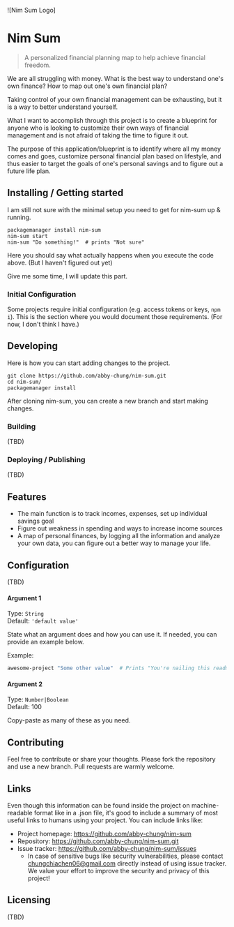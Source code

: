 ![Nim Sum Logo]

# Nim Sum

> A personalized financial planning map to help achieve financial freedom.

We are all struggling with money. What is the best way to understand one's own finance? How to map out one's own financial plan?

Taking control of your own financial management can be exhausting, but it is a way to better understand yourself.

What I want to accomplish through this project is to create a blueprint for anyone who is looking to customize their own ways of financial management and is not afraid of taking the time to figure it out.

The purpose of this application/blueprint is to identify where all my money comes and goes, customize personal financial plan based on lifestyle, and thus easier to target the goals of one's personal savings and to figure out a future life plan.

## Installing / Getting started

I am still not sure with the minimal setup you need to get for nim-sum up & running.

```shell
packagemanager install nim-sum
nim-sum start
nim-sum "Do something!"  # prints "Not sure"
```

Here you should say what actually happens when you execute the code above. (But I haven't figured out yet)

Give me some time, I will update this part.

### Initial Configuration

Some projects require initial configuration (e.g. access tokens or keys, `npm i`).
This is the section where you would document those requirements.
(For now, I don't think I have.)

## Developing

Here is how you can start adding changes to the project.

```shell
git clone https://github.com/abby-chung/nim-sum.git
cd nim-sum/
packagemanager install
```

After cloning nim-sum, you can create a new branch and start making changes.

### Building

(TBD)

### Deploying / Publishing

(TBD)

## Features

<!-- What's all the bells and whistles this project can perform? -->
* The main function is to track incomes, expenses, set up individual savings goal
* Figure out weakness in spending and ways to increase income sources
* A map of personal finances, by logging all the information and analyze your own data, you can figure out a better way to manage your life.

## Configuration

(TBD)

#### Argument 1

Type: `String`  
Default: `'default value'`

State what an argument does and how you can use it. If needed, you can provide
an example below.

Example:
```bash
awesome-project "Some other value"  # Prints "You're nailing this readme!"
```

#### Argument 2

Type: `Number|Boolean`  
Default: 100

Copy-paste as many of these as you need.

## Contributing

Feel free to contribute or share your thoughts. Please fork the repository and use a new branch. Pull requests are warmly welcome.

## Links

Even though this information can be found inside the project on machine-readable
format like in a .json file, it's good to include a summary of most useful
links to humans using your project. You can include links like:

- Project homepage: https://github.com/abby-chung/nim-sum
- Repository: https://github.com/abby-chung/nim-sum.git
- Issue tracker: https://github.com/abby-chung/nim-sum/issues
  - In case of sensitive bugs like security vulnerabilities, please contact chungchiachen06@gmail.com directly instead of using issue tracker. We value your effort to improve the security and privacy of this project!

## Licensing

(TBD)
